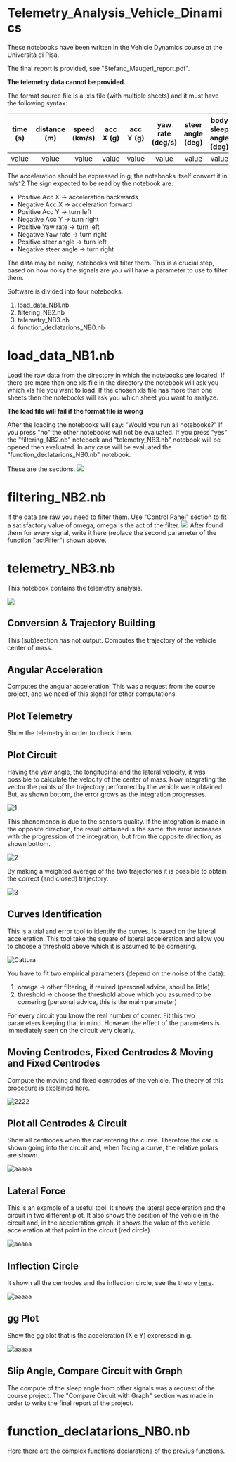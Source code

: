 # Telemetry_Analysis_Vehicle_Dinamics

These notebooks have been written in the Vehicle Dynamics course at the Università di Pisa.

The final report is provided, see "Stefano_Maugeri_report.pdf".


**The telemetry data cannot be provided.**

The format source file is a .xls file (with multiple sheets) and it must have the following syntax:

| time (s) | distance (m) | speed (km/s) | acc X (g) | acc Y (g) | yaw rate (deg/s) | steer angle (deg) | body sleep angle (deg)|
|----------|:------------:|:------------:|:---------:|:---------:|:----------------:|:-----------------:|:---------------------:|
| value    |   value      |   value      |   value   |  value    |    value         |    value          |     value             |



The acceleration should be expressed in g, the notebooks itself convert it in m/s^2
The sign expected to be read by the notebook are:
 - Positive Acc X -> acceleration backwards 
 - Negative Acc X -> acceleration forward
 - Positive Acc Y -> turn left
 - Negative Acc Y -> turn right
 - Positive Yaw rate -> turn left
 - Negative Yaw rate -> turn right
 - Positive steer angle -> turn left
 - Negative steer angle -> turn right
 
The data may be noisy, notebooks will filter them. This is a crucial step, based on how noisy the signals are you will have a parameter to use to filter them.

Software is divided into four notebooks.
  1) load_data_NB1.nb
  2) filtering_NB2.nb
  3) telemetry_NB3.nb
  4) function_declatarions_NB0.nb

# load_data_NB1.nb
Load the raw data from the directory in which the notebooks are located.
If there are more than one xls file in the directory the notebook will ask you which xls file you want to load.
If the chosen xls file has more than one sheets then the notebooks will ask you which sheet you want to analyze.

**The load file will fail if the format file is wrong**

After the loading the notebooks will say: "Would you run all notebooks?"
  If you press "no" the other notebooks will not be evaluated.
  If you press "yes" the "filtering_NB2.nb" notebook and "telemetry_NB3.nb" notebook will be opened then evaluated.
In any case will be evaluated the "function_declatarions_NB0.nb" notebook.

These are the sections.
![](https://i.imgur.com/yxg6GFM.png)


# filtering_NB2.nb

If the data are raw you need to filter them.
Use "Control Panel" section to fit a satisfactory value of omega, omega is the act of the filter.
![](https://i.imgur.com/W2JOtIh.png)
After found them for every signal, write it here (replace the second parameter of the function "actFilter") shown above.


# telemetry_NB3.nb
This notebook contains the telemetry analysis.

![](https://i.imgur.com/aLdTiF4.png)

## Conversion & Trajectory Building
This (sub)section has not output. Computes the trajectory of the vehicle center of mass.

## Angular Acceleration
Computes the angular acceleration. This was a request from the course project, and we need of this signal for other computations.

## Plot Telemetry
Show the telemetry in order to check them. 

## Plot Circuit
Having the yaw angle, the longitudinal and the lateral velocity, it was possible to calculate the velocity of the center of mass. Now integrating the vector the points of the trajectory performed by the vehicle were obtained. But, as shown bottom, the error grows as the integration progresses. 

![1](https://user-images.githubusercontent.com/40228829/159125678-a4116c17-001f-45f7-953e-51e471920d59.svg)


This phenomenon is due to the sensors quality. If the integration is made in the opposite direction, the result obtained is the same: the error increases with the progression of the integration, but from the opposite direction, as shown bottom.

![2](https://user-images.githubusercontent.com/40228829/159125681-927efa2e-e6cc-4a70-a8e2-df4e731a8325.svg)

By making a weighted average of the two trajectories it is possible to obtain the correct (and closed) trajectory.

![3](https://user-images.githubusercontent.com/40228829/159125689-93f89e65-b041-4343-8b28-b06fff23c5b6.svg)


## Curves Identification
This is a trial and error tool to identify the curves. 
Is based on the lateral acceleration.
This tool take the square of lateral acceleration and allow you to choose a threshold above which it is assumed to be cornering.

![Cattura](https://user-images.githubusercontent.com/40228829/159125785-38972d89-e841-446a-bb50-9d3a25ea15d5.PNG)



You have to fit two empirical parameters (depend on the noise of the data):
  1) omega -> other filtering, if reuired (personal advice, shoul be little)
  2) threshold -> choose the threshold above which you assumed to be cornering (personal advice, this is the main parameter)

For every circuit you know the real number of corner. Fit this two parameters keeping that in mind.
However the effect of the parameters is immediately seen on the circuit very clearly.

## Moving Centrodes, Fixed Centrodes & Moving and Fixed Centrodes
Compute the moving and fixed centrodes of the vehicle. The theory of this procedure is explained [here](http://www.dimnp.unipi.it/guiggiani-m/fig_centrodes_guiggiani.html).

![2222](https://user-images.githubusercontent.com/40228829/159126042-257e4da3-0af6-43f7-8b80-727f8afe2f6a.PNG)


## Plot all Centrodes & Circuit  
Show all centrodes when the car entering the curve. Therefore the car is shown going into the circuit and, when facing a curve, the relative polars are shown.

![aaaaa](https://user-images.githubusercontent.com/40228829/159126133-740d6209-6629-4b52-9b80-cfa9498d7975.PNG)


## Lateral Force
This is an example of a useful tool. It shows the lateral acceleration and the circuit in two different plot. 
It also shows the position of the vehicle in the circuit and, in the acceleration graph, it shows the value of the vehicle acceleration at that point in the circuit (red circle)


![aaaaa](https://user-images.githubusercontent.com/40228829/159126235-c993293f-9ec9-4f6c-9c30-8854a36a52ac.svg)

## Inflection Circle
It shown all the centrodes and the inflection circle, see the theory [here](http://www.dimnp.unipi.it/guiggiani-m/fig_centrodes_guiggiani.html).

![aaaaa](https://user-images.githubusercontent.com/40228829/159126332-b04764ff-ec48-4b09-99ca-3b9a6902c797.PNG)


## gg Plot
Show the gg plot that is the acceleration (X e Y) expressed in g.

![aaaaa](https://user-images.githubusercontent.com/40228829/159126368-2328428e-34f0-4ec6-a8ae-fe7b2f27993e.svg)


## Slip Angle, Compare Circuit with Graph
The compute of the sleep angle from other signals was a request of the course project. The "Compare Circuit with Graph" section was made in order to write the final report of the project.

# function_declatarions_NB0.nb
Here there are the complex functions declarations of the previus functions.



 
